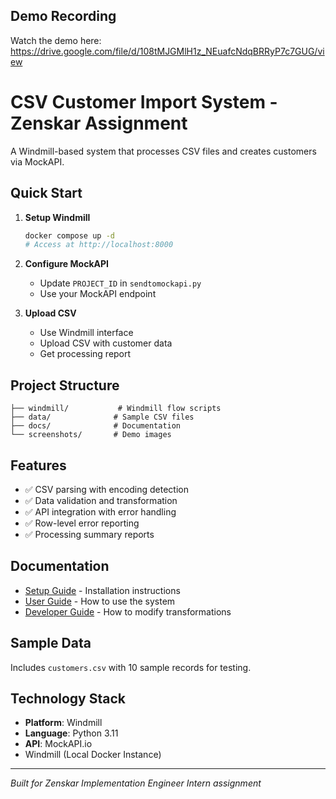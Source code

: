 ## Demo Recording
Watch the demo here: https://drive.google.com/file/d/108tMJGMlH1z_NEuafcNdqBRRyP7c7GUG/view

# CSV Customer Import System - Zenskar Assignment

A Windmill-based system that processes CSV files and creates customers via MockAPI.

## Quick Start

1. **Setup Windmill**
   ```bash
   docker compose up -d
   # Access at http://localhost:8000
   ```

2. **Configure MockAPI**
   - Update `PROJECT_ID` in `sendtomockapi.py`
   - Use your MockAPI endpoint

3. **Upload CSV**
   - Use Windmill interface
   - Upload CSV with customer data
   - Get processing report

## Project Structure

```
├── windmill/           # Windmill flow scripts
├── data/              # Sample CSV files
├── docs/              # Documentation
└── screenshots/       # Demo images
```

## Features

- ✅ CSV parsing with encoding detection
- ✅ Data validation and transformation
- ✅ API integration with error handling
- ✅ Row-level error reporting
- ✅ Processing summary reports

## Documentation

- [Setup Guide](docs/SETUP.md) - Installation instructions
- [User Guide](docs/USER_GUIDE.md) - How to use the system
- [Developer Guide](docs/DEVELOPER_GUIDE.md) - How to modify transformations

## Sample Data

Includes `customers.csv` with 10 sample records for testing.

## Technology Stack

- **Platform**: Windmill
- **Language**: Python 3.11
- **API**: MockAPI.io
- Windmill (Local Docker Instance)

---

*Built for Zenskar Implementation Engineer Intern assignment*
